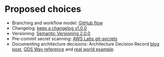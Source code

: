 # Proposed choices

* Branching and workflow model: [GitHub flow](https://docs.github.com/en/get-started/quickstart/github-flow)
* Changelog: [keep a changelog v1.0.0](https://keepachangelog.com/en/1.0.0/)
* Versioning: [Semantic Versioning 2.0.0](https://semver.org/)
* Pre-commit secret scanning: [AWS Labs git-secrets](https://github.com/awslabs/git-secrets)
* Documenting architecture decisions: Architecture Decision Record [blog post](https://cognitect.com/blog/2011/11/15/documenting-architecture-decisions), [GDS Way reference](https://gds-way.cloudapps.digital/standards/architecture-decisions.html#how-to-document-decisions) and [real world example](https://github.com/alphagov/forms/tree/main/ADR).
